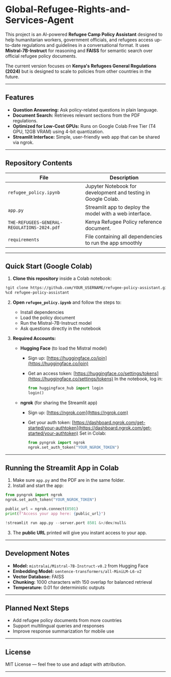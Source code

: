 # Global-Refugee-Rights-and-Services-Agent

This project is an AI-powered **Refugee Camp Policy Assistant** designed to help humanitarian workers, government officials, and refugees access up-to-date regulations and guidelines in a conversational format. It uses **Mistral-7B-Instruct** for reasoning and **FAISS** for semantic search over official refugee policy documents.

The current version focuses on **Kenya's Refugees General Regulations (2024)** but is designed to scale to policies from other countries in the future.

---

## **Features**

* **Question Answering:** Ask policy-related questions in plain language.
* **Document Search:** Retrieves relevant sections from the PDF regulations.
* **Optimized for Low-Cost GPUs:** Runs on Google Colab Free Tier (T4 GPU, 12GB VRAM) using 4-bit quantization.
* **Streamlit Interface:** Simple, user-friendly web app that can be shared via ngrok.

---

## **Repository Contents**

| File                                        | Description                                                   |
| ------------------------------------------- | ------------------------------------------------------------- |
| `refugee_policy.ipynb`                      | Jupyter Notebook for development and testing in Google Colab. |
| `app.py`                                    | Streamlit app to deploy the model with a web interface.       |
| `THE-REFUGEES-GENERAL-REGULATIONS-2024.pdf` | Kenya Refugee Policy reference document.                      |
|`requirements`                               | File containing all dependencies to run the app smoothly      |

---

## **Quick Start (Google Colab)**

1. **Clone this repository** inside a Colab notebook:

```bash
!git clone https://github.com/YOUR_USERNAME/refugee-policy-assistant.git
%cd refugee-policy-assistant
```

2. **Open `refugee_policy.ipynb`** and follow the steps to:

   * Install dependencies
   * Load the policy document
   * Run the Mistral-7B-Instruct model
   * Ask questions directly in the notebook

3. **Required Accounts:**

   * **Hugging Face** (to load the Mistral model)

     * Sign up: [https://huggingface.co/join](https://huggingface.co/join)
     * Get an access token: [https://huggingface.co/settings/tokens](https://huggingface.co/settings/tokens)
       In the notebook, log in:

       ```python
       from huggingface_hub import login
       login()
       ```
   * **ngrok** (for sharing the Streamlit app)

     * Sign up: [https://ngrok.com](https://ngrok.com)
     * Get your auth token: [https://dashboard.ngrok.com/get-started/your-authtoken](https://dashboard.ngrok.com/get-started/your-authtoken)
       Set in Colab:

       ```python
       from pyngrok import ngrok
       ngrok.set_auth_token("YOUR_NGROK_TOKEN")
       ```

---

## **Running the Streamlit App in Colab**

1. Make sure `app.py` and the PDF are in the same folder.
2. Install and start the app:

```python
from pyngrok import ngrok
ngrok.set_auth_token("YOUR_NGROK_TOKEN")

public_url = ngrok.connect(8501)
print(f"Access your app here: {public_url}")

!streamlit run app.py --server.port 8501 &>/dev/null&
```

3. The **public URL** printed will give you instant access to your app.

---

## **Development Notes**

* **Model:** `mistralai/Mistral-7B-Instruct-v0.2` from Hugging Face
* **Embedding Model:** `sentence-transformers/all-MiniLM-L6-v2`
* **Vector Database:** FAISS
* **Chunking:** 1000 characters with 150 overlap for balanced retrieval
* **Temperature:** 0.01 for deterministic outputs

---

## **Planned Next Steps**

* Add refugee policy documents from more countries
* Support multilingual queries and responses
* Improve response summarization for mobile use

---

## **License**

MIT License — feel free to use and adapt with attribution.

---

